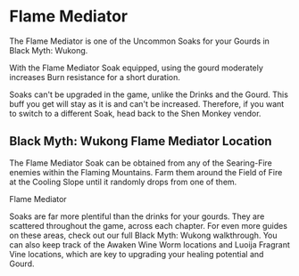 # Flame Mediator

The Flame Mediator is one of the Uncommon Soaks for your Gourds in Black Myth: Wukong. 

With the Flame Mediator Soak equipped, using the gourd moderately increases Burn resistance for a short duration. 

Soaks can't be upgraded in the game, unlike the Drinks and the Gourd. This buff you get will stay as it is and can't be increased. Therefore, if you want to switch to a different Soak, head back to the Shen Monkey vendor. 

## Black Myth: Wukong Flame Mediator Location

The Flame Mediator Soak can be obtained from any of the Searing-Fire enemies within the Flaming Mountains. Farm them around the Field of Fire at the Cooling Slope until it randomly drops from one of them. 

Flame Mediator

Soaks are far more plentiful than the drinks for your gourds. They are scattered throughout the game, across each chapter. For even more guides on these areas, check out our full Black Myth: Wukong walkthrough. You can also keep track of the Awaken Wine Worm locations and Luoija Fragrant Vine locations, which are key to upgrading your healing potential and Gourd.